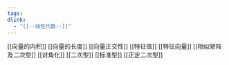 ```yaml
---
tags: 
dlink:
  - "[[--线性代数--]]"
---
```

[[向量的内积]]
[[向量的长度]]
[[向量正交性]]
[[特征值]]
[[特征向量]]
[[相似矩阵及二次型]]
[[对角化]]
[[二次型]]
[[标准型]]
[[正定二次型]]
